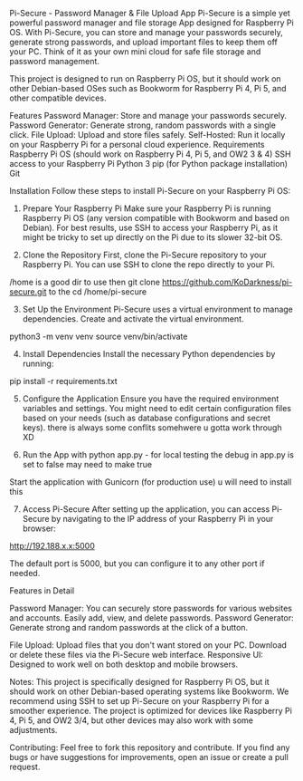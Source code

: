 Pi-Secure - Password Manager & File Upload App
Pi-Secure is a simple yet powerful password manager and file storage App designed for Raspberry Pi OS. With Pi-Secure, you can store and manage your passwords securely, generate strong passwords, and upload important files to keep them off your PC. Think of it as your own mini cloud for safe file storage and password management.

This project is designed to run on Raspberry Pi OS, but it should work on other Debian-based OSes such as Bookworm for Raspberry Pi 4, Pi 5, and other compatible devices.

Features
Password Manager: Store and manage your passwords securely.
Password Generator: Generate strong, random passwords with a single click.
File Upload: Upload and store files safely.
Self-Hosted: Run it locally on your Raspberry Pi for a personal cloud experience.
Requirements
Raspberry Pi OS (should work on Raspberry Pi 4, Pi 5, and OW2 3 & 4)
SSH access to your Raspberry Pi
Python 3
pip (for Python package installation)
Git

Installation
Follow these steps to install Pi-Secure on your Raspberry Pi OS:

1. Prepare Your Raspberry Pi
Make sure your Raspberry Pi is running Raspberry Pi OS (any version compatible with Bookworm and based on Debian). For best results, use SSH to access your Raspberry Pi, as it might be tricky to set up directly on the Pi due to its slower 32-bit OS.

2. Clone the Repository
First, clone the Pi-Secure repository to your Raspberry Pi. You can use SSH to clone the repo directly to your Pi.

/home is a good dir to use
then
git clone https://github.com/KoDarkness/pi-secure.git
to the cd /home/pi-secure

3. Set Up the Environment
Pi-Secure uses a virtual environment to manage dependencies. Create and activate the virtual environment.

python3 -m venv venv
source venv/bin/activate

4. Install Dependencies
Install the necessary Python dependencies by running:

pip install -r requirements.txt

5. Configure the Application
Ensure you have the required environment variables and settings. You might need to edit certain configuration files based on your needs (such as database configurations and secret keys).
there is always some conflits somehwere u gotta work through XD

6. Run the App with  python app.py - for local testing the debug in app.py is set to false may need to make true

Start the application with Gunicorn (for production use) u will need to install this

7. Access Pi-Secure
After setting up the application, you can access Pi-Secure by navigating to the IP address of your Raspberry Pi in your browser:

http://192.188.x.x:5000


The default port is 5000, but you can configure it to any other port if needed.

Features in Detail

Password Manager:
You can securely store passwords for various websites and accounts.
Easily add, view, and delete passwords.
Password Generator:
Generate strong and random passwords at the click of a button.

File Upload:
Upload files that you don't want stored on your PC.
Download or delete these files via the Pi-Secure web interface.
Responsive UI:
Designed to work well on both desktop and mobile browsers.

Notes:
This project is specifically designed for Raspberry Pi OS, but it should work on other Debian-based operating systems like Bookworm.
We recommend using SSH to set up Pi-Secure on your Raspberry Pi for a smoother experience.
The project is optimized for devices like Raspberry Pi 4, Pi 5, and OW2 3/4, but other devices may also work with some adjustments.

Contributing:
Feel free to fork this repository and contribute. If you find any bugs or have suggestions for improvements, open an issue or create a pull request.

